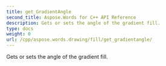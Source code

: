 ```yaml
---
title: get_GradientAngle
second_title: Aspose.Words for C++ API Reference
description: Gets or sets the angle of the gradient fill. 
type: docs
weight: 0
url: /cpp/aspose.words.drawing/fill/get_gradientangle/
---
```


Gets or sets the angle of the gradient fill. 

